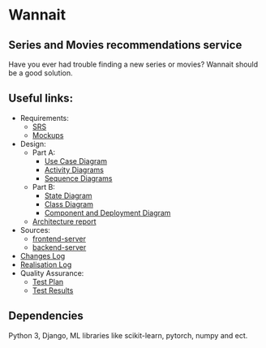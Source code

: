 # Wannait
## Series and Movies recommendations service
Have you ever had trouble finding a new series or movies? Wannait should be a good solution.

## Useful links:
* Requirements:
   * [SRS](https://github.com/L1ttl3S1st3r/wannait/blob/master/Documents/Requirements/Requirements%20Document.md)  
   * [Mockups](https://github.com/L1ttl3S1st3r/wannait/tree/master/Documents/images/mockups)  
* Design:
   * Part A:
      * [Use Case Diagram](https://github.com/L1ttl3S1st3r/wannait/blob/master/Documents/Design/UseCase/Readme.md)
      * [Activity Diagrams](https://github.com/L1ttl3S1st3r/wannait/blob/master/Documents/Design/Activity/Readme.md)
      * [Sequence Diagrams](https://github.com/L1ttl3S1st3r/wannait/tree/master/Documents/Design/Sequence)
   * Part B:  
      * [State Diagram](https://github.com/L1ttl3S1st3r/wannait/tree/master/Documents/Design/State)
      * [Class Diagram](https://github.com/L1ttl3S1st3r/wannait/tree/master/Documents/Design/Class)  
      * [Component and Deployment Diagram](https://github.com/L1ttl3S1st3r/wannait/tree/master/Documents/Design/ComponentsAndDeployment)  
   * [Architecture report](https://github.com/L1ttl3S1st3r/wannait/tree/master/Documents/Developing/Architecture%20report.md)  
* Sources:
  * [frontend-server](https://github.com/L1ttl3S1st3r/wannait/tree/master/Source/wannait/frontend_server)
  * [backend-server](https://github.com/L1ttl3S1st3r/wannait/tree/master/Source/wannait/backend_server)  
* [Сhanges Log](https://github.com/L1ttl3S1st3r/wannait/blob/master/Documents/Developing/сhangelog.md)
* [Realisation Log](https://github.com/L1ttl3S1st3r/wannait/blob/master/Documents/Developing/realisationlog.md)  
* Quality Assurance:
  * [Test Plan](https://github.com/L1ttl3S1st3r/wannait/blob/master/qa/testplan.md)  
  * [Test Results](https://github.com/L1ttl3S1st3r/wannait/blob/master/qa/testresults.md)
## Dependencies
Python 3, Django, ML libraries like scikit-learn, pytorch, numpy and ect.


